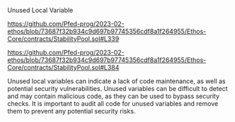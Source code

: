 Unused Local Variable

https://github.com/Pfed-prog/2023-02-ethos/blob/73687f32b934c9d697b97745356cdf8a1f264955/Ethos-Core/contracts/StabilityPool.sol#L339

https://github.com/Pfed-prog/2023-02-ethos/blob/73687f32b934c9d697b97745356cdf8a1f264955/Ethos-Core/contracts/StabilityPool.sol#L384

Unused local variables can indicate a lack of code maintenance, as well as potential security vulnerabilities. Unused variables can be difficult to detect and may contain malicious code, as they can be used to bypass security checks. It is important to audit all code for unused variables and remove them to prevent any potential security risks.